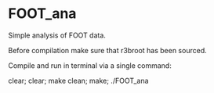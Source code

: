 # FOOT_ana
Simple analysis of FOOT data.

Before compilation make sure that r3broot has been sourced.

Compile and run in terminal via a single command:

clear; clear; make clean; make; ./FOOT_ana


